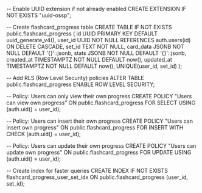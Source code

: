 
-- Enable UUID extension if not already enabled
CREATE EXTENSION IF NOT EXISTS "uuid-ossp";

-- Create flashcard_progress table
CREATE TABLE IF NOT EXISTS public.flashcard_progress (
    id UUID PRIMARY KEY DEFAULT uuid_generate_v4(),
    user_id UUID NOT NULL REFERENCES auth.users(id) ON DELETE CASCADE,
    set_id TEXT NOT NULL,
    card_data JSONB NOT NULL DEFAULT '{}'::jsonb,
    stats JSONB NOT NULL DEFAULT '{}'::jsonb,
    created_at TIMESTAMPTZ NOT NULL DEFAULT now(),
    updated_at TIMESTAMPTZ NOT NULL DEFAULT now(),
    UNIQUE(user_id, set_id)
);

-- Add RLS (Row Level Security) policies
ALTER TABLE public.flashcard_progress ENABLE ROW LEVEL SECURITY;

-- Policy: Users can only view their own progress
CREATE POLICY "Users can view own progress" 
ON public.flashcard_progress 
FOR SELECT 
USING (auth.uid() = user_id);

-- Policy: Users can insert their own progress
CREATE POLICY "Users can insert own progress" 
ON public.flashcard_progress 
FOR INSERT 
WITH CHECK (auth.uid() = user_id);

-- Policy: Users can update their own progress
CREATE POLICY "Users can update own progress" 
ON public.flashcard_progress 
FOR UPDATE 
USING (auth.uid() = user_id);

-- Create index for faster queries
CREATE INDEX IF NOT EXISTS flashcard_progress_user_set_idx 
ON public.flashcard_progress (user_id, set_id);

